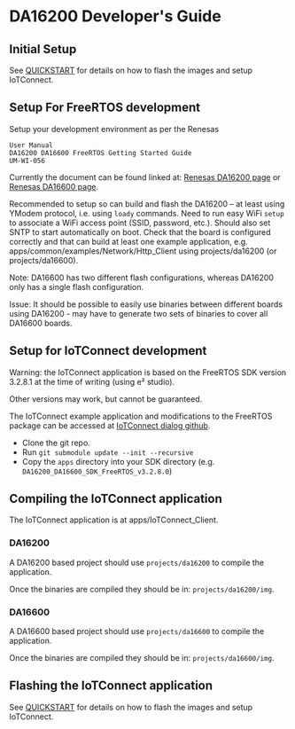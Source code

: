 

 

# DA16200 Developer's Guide

## Initial Setup

See [QUICKSTART](./QUICKSTART.md) for details on how to flash the images and setup IoTConnect.

## Setup For FreeRTOS development

Setup your development environment as per the Renesas
```
User Manual
DA16200 DA16600 FreeRTOS Getting Started Guide
UM-WI-056
```

Currently the document can be found linked at:
[Renesas DA16200 page](https://www.renesas.com/us/en/products/wireless-connectivity/wi-fi/low-power-wi-fi/da16200mod-devkt-da16200-ultra-low-power-wi-fi-modules-development-kit?gclid=EAIaIQobChMIxKyz4qHcgAMV1oFQBh3eWQsQEAAYASAAEgLqnvD_BwE#document)
or
[Renesas DA16600 page](https://www.renesas.com/eu/en/products/wireless-connectivity/wi-fi/low-power-wi-fi/da16600mod-devkt-da16600-ultra-low-power-wi-fi-bluetooth-low-energy-modules-development-kit#document).

Recommended to setup so can build and flash the DA16200 – at least using YModem protocol, i.e. using `loady` commands. Need to run easy WiFi `setup` to associate a WiFi access point (SSID, password, etc.). Should also set SNTP to start automatically on boot. Check that the board is configured correctly and that can build at least one example application, e.g. apps/common/examples/Network/Http_Client using projects/da16200 (or projects/da16600).

Note: DA16600 has two different flash configurations, whereas DA16200 only has a single flash configuration.

Issue: It should be possible to easily use binaries between different boards using DA16200 - may have to generate two sets of binaries to cover all DA16600 boards.

## Setup for IoTConnect development

Warning: the IoTConnect application is based on the FreeRTOS SDK version 3.2.8.1 at the time of writing (using e² studio).

Other versions may work, but cannot be guaranteed.

The IoTConnect example application and modifications to the FreeRTOS package can be accessed at [IoTConnect dialog github](https://github.com/avnet-iotconnect/iotc-dialog-da16k-sdk).

* Clone the git repo.
* Run `git submodule update --init --recursive`
* Copy the `apps` directory into your SDK directory (e.g. `DA16200_DA16600_SDK_FreeRTOS_v3.2.8.0`)

## Compiling the IoTConnect application

The IoTConnect application is at apps/IoTConnect_Client.

### DA16200

A DA16200 based project should use `projects/da16200` to compile the application.

Once the binaries are compiled they should be in: `projects/da16200/img`.

### DA16600

A DA16600 based project should use `projects/da16600` to compile the application.

Once the binaries are compiled they should be in: `projects/da16600/img`.

## Flashing the IoTConnect application

See [QUICKSTART](./QUICKSTART.md) for details on how to flash the images and setup IoTConnect.


